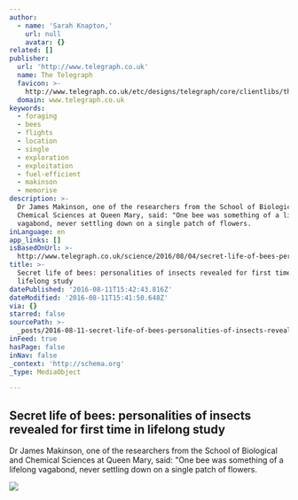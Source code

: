 ```yaml
---
author:
  - name: 'Sarah Knapton,'
    url: null
    avatar: {}
related: []
publisher:
  url: 'http://www.telegraph.co.uk'
  name: The Telegraph
  favicon: >-
    http://www.telegraph.co.uk/etc/designs/telegraph/core/clientlibs/themes/cars/img/favicon/icon_32x32.png
  domain: www.telegraph.co.uk
keywords:
  - foraging
  - bees
  - flights
  - location
  - single
  - exploration
  - exploitation
  - fuel-efficient
  - makinson
  - memorise
description: >-
  Dr James Makinson, one of the researchers from the School of Biological and
  Chemical Sciences at Queen Mary, said: "One bee was something of a lifelong
  vagabond, never settling down on a single patch of flowers.
inLanguage: en
app_links: []
isBasedOnUrl: >-
  http://www.telegraph.co.uk/science/2016/08/04/secret-life-of-bees-personalities-of-insects-revealed-for-first/
title: >-
  Secret life of bees: personalities of insects revealed for first time in
  lifelong study
datePublished: '2016-08-11T15:42:43.816Z'
dateModified: '2016-08-11T15:41:50.648Z'
via: {}
starred: false
sourcePath: >-
  _posts/2016-08-11-secret-life-of-bees-personalities-of-insects-revealed-for-f.md
inFeed: true
hasPage: false
inNav: false
_context: 'http://schema.org'
_type: MediaObject

---
```

<article style=""><h1>Secret life of bees: personalities of insects revealed for first time in lifelong study</h1><p>Dr James Makinson, one of the researchers from the School of Biological and Chemical Sciences at Queen Mary, said: "One bee was something of a lifelong vagabond, never settling down on a single patch of flowers.</p><img src="http://www.telegraph.co.uk/content/dam/science/2016/08/04/05e3a513-4e9c-45b5-a301-ebad04be8d65-xlarge_trans++rXQPXGvM58CJoUBPwmOnP0bgHFEZVI1Pljic_pW9c90.jpg" /></article>